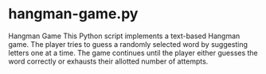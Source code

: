 # hangman-game.py
Hangman Game This Python script implements a text-based Hangman game. The player tries to guess a randomly selected word by suggesting letters one at a time. The game continues until the player either guesses the word correctly or exhausts their allotted number of attempts. 
